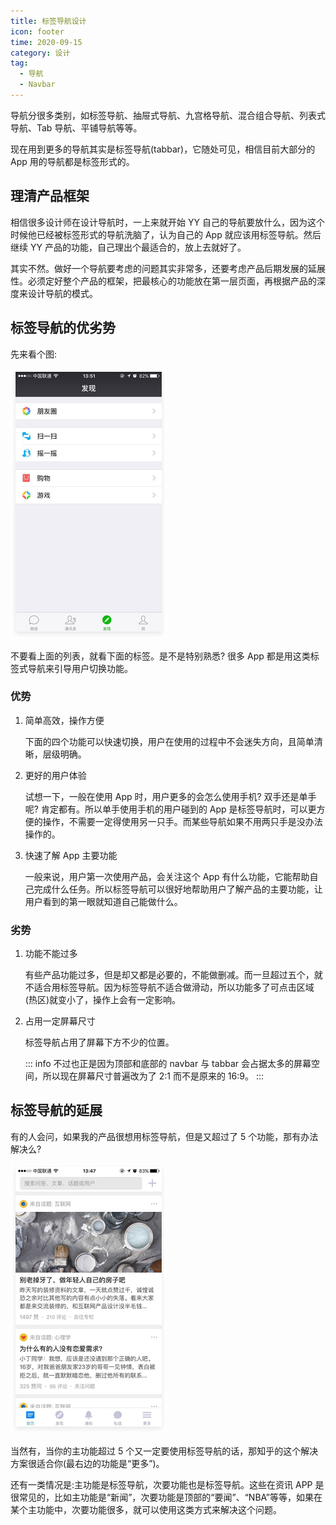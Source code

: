 ```yaml
---
title: 标签导航设计
icon: footer
time: 2020-09-15
category: 设计
tag:
  - 导航
  - Navbar
---
```


导航分很多类别，如标签导航、抽屉式导航、九宫格导航、混合组合导航、列表式导航、Tab 导航、平铺导航等等。

现在用到更多的导航其实是标签导航(tabbar)，它随处可见，相信目前大部分的 App 用的导航都是标签形式的。

## 理清产品框架

相信很多设计师在设计导航时，一上来就开始 YY 自己的导航要放什么，因为这个时候他已经被标签形式的导航洗脑了，认为自己的 App 就应该用标签导航。然后继续 YY 产品的功能，自己理出个最适合的，放上去就好了。

其实不然。做好一个导航要考虑的问题其实非常多，还要考虑产品后期发展的延展性。必须定好整个产品的框架，把最核心的功能放在第一层页面，再根据产品的深度来设计导航的模式。

## 标签导航的优劣势

先来看个图:

![微信页面](./assets/wechat.png)

不要看上面的列表，就看下面的标签。是不是特别熟悉? 很多 App 都是用这类标签式导航来引导用户切换功能。

### 优势

1. 简单高效，操作方便

   下面的四个功能可以快速切换，用户在使用的过程中不会迷失方向，且简单清晰，层级明确。

2. 更好的用户体验

   试想一下，一般在使用 App 时，用户更多的会怎么使用手机? 双手还是单手呢? 肯定都有。所以单手使用手机的用户碰到的 App 是标签导航时，可以更方便的操作，不需要一定得使用另一只手。而某些导航如果不用两只手是没办法操作的。

3. 快速了解 App 主要功能

   一般来说，用户第一次使用产品，会关注这个 App 有什么功能，它能帮助自己完成什么任务。所以标签导航可以很好地帮助用户了解产品的主要功能，让用户看到的第一眼就知道自己能做什么。

### 劣势

1. 功能不能过多

   有些产品功能过多，但是却又都是必要的，不能做删减。而一旦超过五个，就不适合用标签导航。因为标签导航不适合做滑动，所以功能多了可点击区域(热区)就变小了，操作上会有一定影响。

2. 占用一定屏幕尺寸

   标签导航占用了屏幕下方不少的位置。

   ::: info
   不过也正是因为顶部和底部的 navbar 与 tabbar 会占据太多的屏幕空间，所以现在屏幕尺寸普遍改为了 2:1 而不是原来的 16:9。
   :::

## 标签导航的延展

有的人会问，如果我的产品很想用标签导航，但是又超过了 5 个功能，那有办法解决么?

![知乎页面](./assets/zhihu.png)

当然有，当你的主功能超过 5 个又一定要使用标签导航的话，那知乎的这个解决方案很适合你(最右边的功能是“更多”)。

还有一类情况是:主功能是标签导航，次要功能也是标签导航。这些在资讯 APP 是很常见的，比如主功能是“新闻”，次要功能是顶部的“要闻”、“NBA”等等，如果在某个主功能中，次要功能很多，就可以使用这类方式来解决这个问题。
